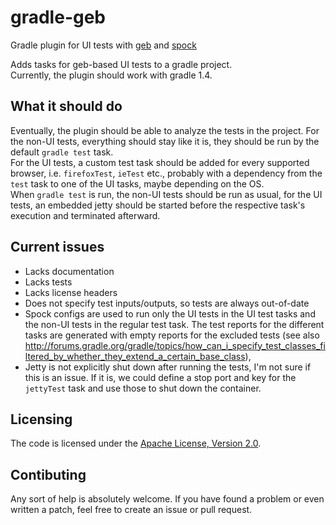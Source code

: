 gradle-geb
==========

Gradle plugin for UI tests with [geb](http://www.gebish.org/) and [spock](http://code.google.com/p/spock/)

Adds tasks for geb-based UI tests to a gradle project.  
Currently, the plugin should work with gradle 1.4.

## What it should do
Eventually, the plugin should be able to analyze the tests in the project. For the non-UI tests, everything should stay like it is, they should be run by the default `gradle test` task.  
For the UI tests, a custom test task should be added for every supported browser, i.e. `firefoxTest`, `ieTest` etc., probably with a dependency from the `test` task to one of the UI tasks, maybe depending on the OS.  
When `gradle test` is run, the non-UI tests should be run as usual, for the UI tests, an embedded jetty should be started before the respective task's execution and terminated afterward.


## Current issues
* Lacks documentation
* Lacks tests
* Lacks license headers
* Does not specify test inputs/outputs, so tests are always out-of-date
* Spock configs are used to run only the UI tests in the UI test tasks and the non-UI tests in the regular test task. The test reports for the different tasks are generated with empty reports for the excluded tests (see also http://forums.gradle.org/gradle/topics/how_can_i_specify_test_classes_filtered_by_whether_they_extend_a_certain_base_class),
* Jetty is not explicitly shut down after running the tests, I'm not sure if this is an issue. If it is, we could define a stop port and key for the `jettyTest` task and use those to shut down the container.

## Licensing
The code is licensed under the [Apache License, Version 2.0](http://www.apache.org/licenses/LICENSE-2.0).


## Contibuting
Any sort of help is absolutely welcome. If you have found a problem or even written a patch, feel free to create an issue or pull request.
